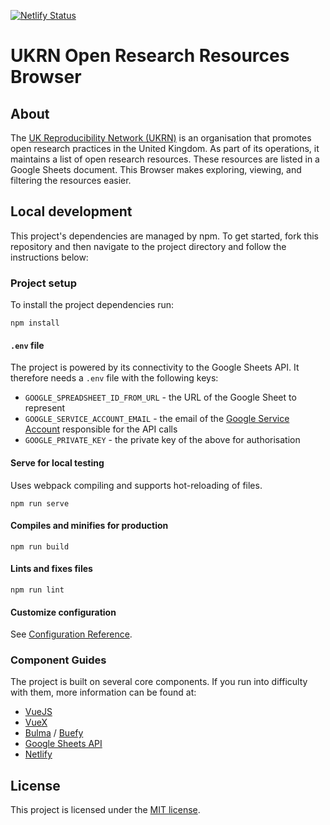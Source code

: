 [![Netlify Status](https://api.netlify.com/api/v1/badges/608d28c1-597c-4437-9a68-d94077244ca4/deploy-status)](https://app.netlify.com/sites/nervous-payne-efa831/deploys)

# UKRN Open Research Resources Browser

## About

The [UK Reproducibility Network (UKRN)](https://ukrn.org/) is an organisation that promotes open research practices in the United Kingdom. 
As part of its operations, it maintains a list of open research resources.
These resources are listed in a Google Sheets document.
This Browser makes exploring, viewing, and filtering the resources easier.

## Local development

This project's dependencies are managed by npm. 
To get started, fork this repository and then navigate to the project directory and follow the instructions below:

### Project setup
To install the project dependencies run:
```
npm install
```

#### `.env` file
The project is powered by its connectivity to the Google Sheets API.
It therefore needs a `.env` file with the following keys:
* `GOOGLE_SPREADSHEET_ID_FROM_URL` - the URL of the Google Sheet to represent
* `GOOGLE_SERVICE_ACCOUNT_EMAIL` - the email of the [Google Service Account](https://cloud.google.com/iam/docs/service-accounts) responsible for the API calls
* `GOOGLE_PRIVATE_KEY` - the private key of the above for authorisation

#### Serve for local testing
Uses webpack compiling and supports hot-reloading of files.
```
npm run serve
```

#### Compiles and minifies for production
```
npm run build
```

#### Lints and fixes files
```
npm run lint
```

#### Customize configuration
See [Configuration Reference](https://cli.vuejs.org/config/).

### Component Guides
The project is built on several core components.
If you run into difficulty with them, more information can be found at:
* [VueJS](https://vuejs.org/)
* [VueX](https://vuex.vuejs.org/)
* [Bulma](https://bulma.io/) / [Buefy](https://buefy.org/)
* [Google Sheets API](https://developers.google.com/sheets/api)
* [Netlify](https://docs.netlify.com/)

## License
This project is licensed under the [MIT license](https://github.com/UKRN-Open-Research/ukrn-open-research-resources/blob/master/LICENSE.txt).